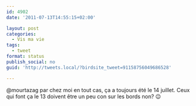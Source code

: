 ```yaml
---
id: 4902
date: '2011-07-13T14:55:15+02:00'

layout: post
categories:
  - Vis ma vie
tags:
  - tweet
format: status
publish_social: no
guid: 'http://tweets.local/?birdsite_tweet=91158756049686528'

---
```


@mourtazag par chez moi en tout cas, ça a toujours été le 14 juillet. Ceux qui font ça le 13 doivent être un peu con sur les bords non? 😉